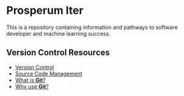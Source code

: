 # Prosperum Iter

This is a repository containing information and pathways to software developer and machine learning success.

## Version Control Resources
<ul>
  <li><a href="https://www.atlassian.com/git/tutorials/what-is-version-control">Version Control</a></li>
  <li><a href="https://www.atlassian.com/git/tutorials/source-code-management">Source Code Management</a></li>
  <li><a href="https://www.atlassian.com/git/tutorials/what-is-git">What is <b>Git</b>?</a></li>
  <li><a href="https://www.atlassian.com/git/tutorials/why-git">Why use <b>Git</b>?</a></li>
</ul>
